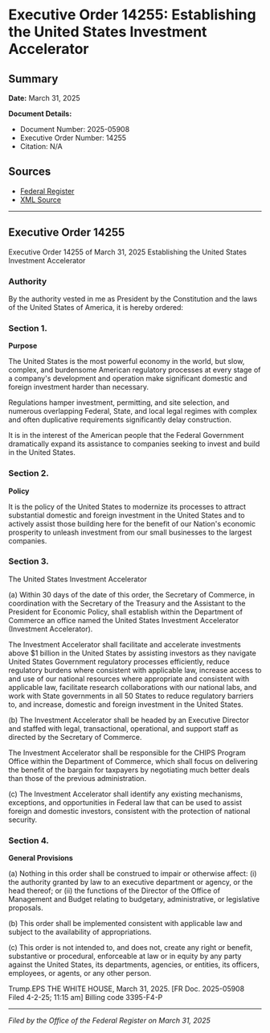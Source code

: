 # Executive Order 14255: Establishing the United States Investment Accelerator

## Summary

**Date:** March 31, 2025

**Document Details:**
- Document Number: 2025-05908
- Executive Order Number: 14255
- Citation: N/A

## Sources
- [Federal Register](https://www.federalregister.gov/documents/2025/04/03/2025-05908/establishing-the-united-states-investment-accelerator)
- [XML Source](https://www.federalregister.gov/documents/full_text/xml/2025/04/03/2025-05908.xml)

---

## Executive Order 14255

Executive Order 14255 of March 31, 2025
Establishing the United States Investment Accelerator
### Authority

By the authority vested in me as President by the Constitution and the laws of the United States of America, it is hereby ordered:
### Section 1.

**Purpose**

The United States is the most powerful economy in the world, but slow, complex, and burdensome American regulatory processes at every stage of a company's development and operation make significant domestic and foreign investment harder than necessary.

Regulations hamper investment, permitting, and site selection, and numerous overlapping Federal, State, and local legal regimes with complex and often duplicative requirements significantly delay construction.

It is in the interest of the American people that the Federal Government dramatically expand its assistance to companies seeking to invest and build in the United States.
### Section 2.

**Policy**

It is the policy of the United States to modernize its processes to attract substantial domestic and foreign investment in the United States and to actively assist those building here for the benefit of our Nation's economic prosperity to unleash investment from our small businesses to the largest companies.
### Section 3.

The United States Investment Accelerator

(a) Within 30 days of the date of this order, the Secretary of Commerce, in coordination with the Secretary of the Treasury and the Assistant to the President for Economic Policy, shall establish within the Department of Commerce an office named the United States Investment Accelerator (Investment Accelerator).

The Investment Accelerator shall facilitate and accelerate investments above $1 billion in the United States by assisting investors as they navigate United States Government regulatory processes efficiently, reduce regulatory burdens where consistent with applicable law, increase access to and use of our national resources where appropriate and consistent with applicable law, facilitate research collaborations with our national labs, and work with State governments in all 50 States to reduce regulatory barriers to, and increase, domestic and foreign investment in the United States.

(b) The Investment Accelerator shall be headed by an Executive Director and staffed with legal, transactional, operational, and support staff as directed by the Secretary of Commerce.

The Investment Accelerator shall be responsible for the CHIPS Program Office within the Department of Commerce, which shall focus on delivering the benefit of the bargain for taxpayers by negotiating much better deals than those of the previous administration.

(c) The Investment Accelerator shall identify any existing mechanisms, exceptions, and opportunities in Federal law that can be used to assist foreign and domestic investors, consistent with the protection of national security.
### Section 4.

**General Provisions**

(a) Nothing in this order shall be construed to impair or otherwise affect:
    (i) the authority granted by law to an executive department or agency, or the head thereof; or
    (ii) the functions of the Director of the Office of Management and Budget relating to budgetary, administrative, or legislative proposals.

(b) This order shall be implemented consistent with applicable law and subject to the availability of appropriations.

(c) This order is not intended to, and does not, create any right or benefit, substantive or procedural, enforceable at law or in equity by any party against the United States, its departments, agencies, or entities, its officers, employees, or agents, or any other person.

Trump.EPS
THE WHITE HOUSE,
March 31, 2025.
[FR Doc. 2025-05908 
Filed 4-2-25; 11:15 am]
Billing code 3395-F4-P

---

*Filed by the Office of the Federal Register on March 31, 2025*
